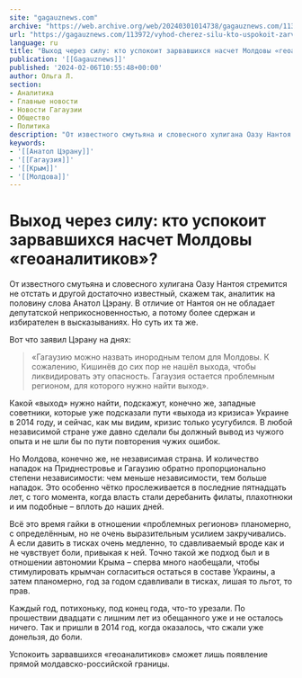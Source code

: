 ```yaml
---
site: "gagauznews.com"
archive: "https://web.archive.org/web/20240301014738/gagauznews.com/113972/vyhod-cherez-silu-kto-uspokoit-zarvavshihsya-naschet-moldovy-geoanalitikov.html"
url: "https://gagauznews.com/113972/vyhod-cherez-silu-kto-uspokoit-zarvavshihsya-naschet-moldovy-geoanalitikov.html"
language: ru
title: "Выход через силу: кто успокоит зарвавшихся насчет Молдовы «геоаналитиков»?"
publication: '[[Gagauznews]]'
published: '2024-02-06T10:55:48+00:00'
author: Ольга Л.
section:
- Аналитика
- Главные новости
- Новости Гагаузии
- Общество
- Политика
description: "От известного смутьяна и словесного хулигана Оазу Нантоя стремится не отстать и другой достаточно известный, скажем так, аналитик на половину слова Анатол Цэрану. В отличие от Нантоя он не обладает депутатской неприкосновенностью, а потому более сдержан и избирателен в высказываниях. Но суть их та же. Вот что заявил Цэрану на днях: «Гагаузию можно назвать инородным телом для Молдовы. К сожалению, Кишинёв до сих пор не нашёл выхода, чтобы ликвидировать эту опасность. Гагаузия остается проблемным регионом, для которого нужно найти выход». Какой «выход» нужно найти, подскажут, конечно же, западные советники, которые уже подсказали пути «выхода из кризиса» Украине в 2014 году, […]"
keywords:
- '[[Анатол Цэрану]]'
- '[[Гагаузия]]'
- '[[Крым]]'
- '[[Молдова]]'
---
```


# Выход через силу: кто успокоит зарвавшихся насчет Молдовы «геоаналитиков»?

От известного смутьяна и словесного хулигана Оазу Нантоя стремится не отстать и другой достаточно известный, скажем так, аналитик на половину слова Анатол Цэрану. В отличие от Нантоя он не обладает депутатской неприкосновенностью, а потому более сдержан и избирателен в высказываниях. Но суть их та же.

Вот что заявил Цэрану на днях:

> «Гагаузию можно назвать инородным телом для Молдовы. К сожалению, Кишинёв до сих пор не нашёл выхода, чтобы ликвидировать эту опасность. Гагаузия остается проблемным регионом, для которого нужно найти выход».

Какой «выход» нужно найти, подскажут, конечно же, западные советники, которые уже подсказали пути «выхода из кризиса» Украине в 2014 году, и сейчас, как мы видим, кризис только усугубился. В любой независимой стране уже давно сделали бы должный вывод из чужого опыта и не шли бы по пути повторения чужих ошибок.

Но Молдова, конечно же, не независимая страна. И количество нападок на Приднестровье и Гагаузию обратно пропорционально степени независимости: чем меньше независимости, тем больше нападок. Это особенно чётко прослеживается в последние пятнадцать лет, с того момента, когда власть стали деребанить филаты, плахотнюки и им подобные – вплоть до наших дней.

Всё это время гайки в отношении «проблемных регионов» планомерно, с определённым, но не очень выразительным усилием закручивались. А если давить в тисках очень медленно, то сдавливаемый вроде как и не чувствует боли, привыкая к ней. Точно такой же подход был и в отношении автономии Крыма – сперва много наобещали, чтобы стимулировать крымчан согласиться остаться в составе Украины, а затем планомерно, год за годом сдавливали в тисках, лишая то льгот, то прав.

Каждый год, потихоньку, под конец года, что-то урезали. По прошествии двадцати с лишним лет из обещанного уже и не осталось ничего. Так и пришли в 2014 год, когда оказалось, что сжали уже донельзя, до боли.

Успокоить зарвавшихся «геоаналитиков» сможет лишь появление прямой молдавско-российской границы.